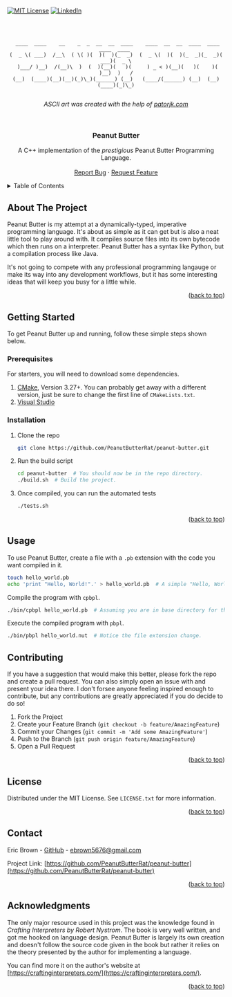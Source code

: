 <a name="readme-top"></a>


[![MIT License][license-shield]][license-url]
[![LinkedIn][linkedin-shield]][linkedin-url]


<!-- PROJECT LOGO -->
<br />
  <div align="center">

```

 ____  ____    __    _  _  __  __  ____    ____  __  __  ____  ____  ____  ____ 
(  _ \( ___)  /__\  ( \( )(  )(  )(_  _)  (  _ \(  )(  )(_  _)(_  _)( ___)(  _ \
 )___/ )__)  /(__)\  )  (  )(__)(   )(     ) _ < )(__)(   )(    )(   )__)  )   /
(__)  (____)(__)(__)(_)\_)(______) (__)   (____/(______) (__)  (__) (____)(_)\_)


```
  <i><p align="center"> ASCII art was created with the help of <a href="https://patorjk.com/software/taag/">patorjk.com</a></p></i>
  
  <br>
  <h3 align="center">Peanut Butter</h3>
  
  <p align="center">
    A C++ implementation of the <i>prestigious</i> Peanut Butter Programming Language. 
    <br />
    <br />
    <a href="https://github.com/PeanutButterRat/peanut-butter/issues">Report Bug</a>
    ·
    <a href="https://github.com/PeanutButterRat/peanut-butter/issues">Request Feature</a>
  </p>
</div>



<!-- TABLE OF CONTENTS -->
<details>
  <summary>Table of Contents</summary>
  <ol>
    <li>
      <a href="#about-the-project">About The Project</a>
    </li>
    <li>
      <a href="#getting-started">Getting Started</a>
      <ul>
        <li><a href="#prerequisites">Prerequisites</a></li>
        <li><a href="#installation">Installation</a></li>
      </ul>
    </li>
    <li><a href="#usage">Usage</a></li>
    <li><a href="#contributing">Contributing</a></li>
    <li><a href="#license">License</a></li>
    <li><a href="#contact">Contact</a></li>
    <li><a href="#acknowledgments">Acknowledgments</a></li>
  </ol>
</details>



<!-- ABOUT THE PROJECT -->
## About The Project

Peanut Butter is my attempt at a dynamically-typed, imperative programming language. It's about as simple as it can get but is also a neat little tool to play around with. It compiles source files into its own bytecode which then runs on a interpreter. Peanut Butter has a syntax like Python, but a compilation process like Java.

It's not going to compete with any professional programming langauge or make its way into any development workflows, but it has some interesting ideas that will keep you busy for a little while.

<p align="right">(<a href="#readme-top">back to top</a>)</p>

<!-- GETTING STARTED -->
## Getting Started

To get Peanut Butter up and running, follow these simple steps shown below.

### Prerequisites

For starters, you will need to download some dependencies.
1. [CMake](https://cmake.org/), Version 3.27+. You can probably get away with a different version, just be sure to change the first line of `CMakeLists.txt`.
2. [Visual Studio](https://visualstudio.microsoft.com/downloads/)

### Installation

1. Clone the repo
   ```sh
   git clone https://github.com/PeanutButterRat/peanut-butter.git
   ```

2. Run the build script
   ```sh
   cd peanut-butter  # You should now be in the repo directory.
   ./build.sh  # Build the project.
   ```
3. Once compiled, you can run the automated tests
   ```sh
   ./tests.sh
   ```

<p align="right">(<a href="#readme-top">back to top</a>)</p>



<!-- USAGE EXAMPLES -->
## Usage

To use Peanut Butter, create a file with a `.pb` extension with the code you want compiled in it.

```sh
touch hello_world.pb
echo 'print "Hello, World!".' > hello_world.pb  # A simple "Hello, World!" application.
```

Compile the program with `cpbpl`.
```sh
./bin/cpbpl hello_world.pb  # Assuming you are in base directory for the repo.
```

Execute the compiled program with `pbpl`.
```sh
./bin/pbpl hello_world.nut  # Notice the file extension change.
```

<!-- CONTRIBUTING -->
## Contributing

If you have a suggestion that would make this better, please fork the repo and create a pull request. You can also simply open an issue with and present your idea there. I don't forsee anyone feeling inspired enough to contribute, but any contributions are greatly appreciated if you do decide to do so!

1. Fork the Project
2. Create your Feature Branch (`git checkout -b feature/AmazingFeature`)
3. Commit your Changes (`git commit -m 'Add some AmazingFeature'`)
4. Push to the Branch (`git push origin feature/AmazingFeature`)
5. Open a Pull Request

<p align="right">(<a href="#readme-top">back to top</a>)</p>



<!-- LICENSE -->
## License

Distributed under the MIT License. See `LICENSE.txt` for more information.

<p align="right">(<a href="#readme-top">back to top</a>)</p>



<!-- CONTACT -->
## Contact

Eric Brown - [GitHub](https://github.com/PeanutButterRat) - ebrown5676@gmail.com

Project Link: [https://github.com/PeanutButterRat/peanut-butter](https://github.com/PeanutButterRat/peanut-butter)

<p align="right">(<a href="#readme-top">back to top</a>)</p>



<!-- ACKNOWLEDGMENTS -->
## Acknowledgments

The only major resource used in this project was the knowledge found in _Crafting Interpreters by Robert Nystrom_. The book is very well written, and got me hooked on language design.
Peanut Butter is largely its own creation and doesn't follow the source code given in the book but rather it relies on the theory presented by the author for implementing a language. 

You can find more it on the author's website at [https://craftinginterpreters.com/](https://craftinginterpreters.com/).


<p align="right">(<a href="#readme-top">back to top</a>)</p>


[license-shield]: https://img.shields.io/github/license/othneildrew/Best-README-Template.svg?style=for-the-badge
[license-url]: https://github.com/PeanutButterRat/peanut-butter/LICENSE
[linkedin-shield]: https://img.shields.io/badge/-LinkedIn-black.svg?style=for-the-badge&logo=linkedin&colorB=555
[linkedin-url]: https://www.linkedin.com/in/eric-brown-b0a258202/
